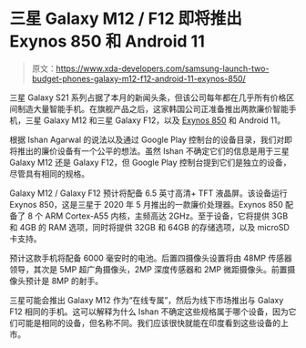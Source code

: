 # 三星 Galaxy M12 / F12 即将推出 Exynos 850 和 Android 11

> 原文：<https://www.xda-developers.com/samsung-launch-two-budget-phones-galaxy-m12-f12-android-11-exynos-850/>

三星 Galaxy S21 系列占据了本月的新闻头条，但该公司每年都在几乎所有价格区间制造大量智能手机。在旗舰产品之后，这家韩国公司正准备推出两款廉价智能手机，三星 Galaxy M12 和三星 Galaxy F12，以及 [Exynos 850](https://www.xda-developers.com/samsungs-exynos-850-is-an-8nm-chip-for-budget-android-smartphones/) 和 Android 11。

根据 Ishan Agarwal 的说法以及通过 Google Play 控制台的设备目录，我们对即将推出的廉价设备有一个公平的想法。虽然 Ishan 不确定它们的信息是用于三星 Galaxy M12 还是 Galaxy F12，但 Google Play 控制台提到它们是独立的设备，尽管具有相同的规格。

Galaxy M12 / Galaxy F12 预计将配备 6.5 英寸高清+ TFT 液晶屏。该设备运行 Exynos 850，这是三星于 2020 年 5 月推出的一款廉价处理器。Exynos 850 配备了 8 个 ARM Cortex-A55 内核，主频高达 2GHz。至于设备，它将提供 3GB 和 4GB 的 RAM 选项，同时将提供 32GB 和 64GB 的存储选项，以及 microSD 卡支持。

预计这款手机将配备 6000 毫安时的电池。后置四摄像头设置将由 48MP 传感器领导，其次是 5MP 超广角摄像头，2MP 深度传感器和 2MP 微距摄像头。前置摄像头预计是 8MP 的射手。

三星可能会推出 Galaxy M12 作为“在线专属”，然后为线下市场推出与 Galaxy F12 相同的手机。这可以解释为什么 Ishan 不确定这些规格属于哪个设备，因为它们可能是相同的设备，但名称不同。我们应该很快就能在印度看到这些设备的上市。